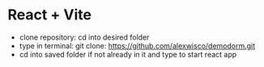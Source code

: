 # React + Vite

- clone repository: cd into desired folder
- type in terminal: git clone: https://github.com/alexwisco/demodorm.git
- cd into saved folder if not already in it and type <npm run dev> to start react app
